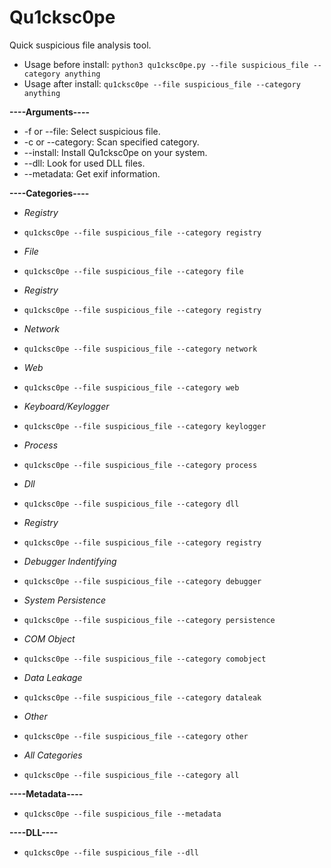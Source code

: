 # Qu1cksc0pe
Quick suspicious file analysis tool.

- Usage before install: ```python3 qu1cksc0pe.py --file suspicious_file --category anything```
- Usage after install: ```qu1cksc0pe --file suspicious_file --category anything```

<b>----Arguments----</b>
- -f or --file: Select suspicious file.
- -c or --category: Scan specified category.
- --install: Install Qu1cksc0pe on your system.
- --dll: Look for used DLL files.
- --metadata: Get exif information.

<b>----Categories----</b>
- <i>Registry</i>
- ```qu1cksc0pe --file suspicious_file --category registry```

- <i>File</i>
- ```qu1cksc0pe --file suspicious_file --category file```

- <i>Registry</i>
- ```qu1cksc0pe --file suspicious_file --category registry```

- <i>Network</i>
- ```qu1cksc0pe --file suspicious_file --category network```

- <i>Web</i>
- ```qu1cksc0pe --file suspicious_file --category web```

- <i>Keyboard/Keylogger</i>
- ```qu1cksc0pe --file suspicious_file --category keylogger```

- <i>Process</i>
- ```qu1cksc0pe --file suspicious_file --category process```

- <i>Dll</i>
- ```qu1cksc0pe --file suspicious_file --category dll```

- <i>Registry</i>
- ```qu1cksc0pe --file suspicious_file --category registry```

- <i>Debugger Indentifying</i>
- ```qu1cksc0pe --file suspicious_file --category debugger```

- <i>System Persistence</i>
- ```qu1cksc0pe --file suspicious_file --category persistence```

- <i>COM Object</i>
- ```qu1cksc0pe --file suspicious_file --category comobject```

- <i>Data Leakage</i>
- ```qu1cksc0pe --file suspicious_file --category dataleak```

- <i>Other</i>
- ```qu1cksc0pe --file suspicious_file --category other```

- <i>All Categories</i>
- ```qu1cksc0pe --file suspicious_file --category all```

<b>----Metadata----</b>
- ```qu1cksc0pe --file suspicious_file --metadata```

<b>----DLL----</b>
- ```qu1cksc0pe --file suspicious_file --dll```
